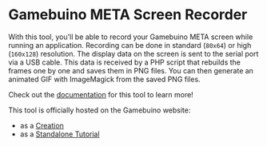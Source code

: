 # Gamebuino META Screen Recorder

With this tool, you'll be able to record your Gamebuino META screen while running an application. Recording can be done in standard (`80x64`) or high (`160x128`) resolution. The display data on the screen is sent to the serial port via a USB cable. This data is received by a PHP script that rebuilds the frames one by one and saves them in PNG files. You can then generate an animated GIF with ImageMagick from the saved PNG files.

Check out the [documentation](http://iw4rr10r.github.io/gb-meta-screen-recorder) for this tool to learn more!

This tool is officially hosted on the Gamebuino website:

- as a [Creation](https://gamebuino.com/creations/meta-screen-recorder)
- as a [Standalone Tutorial](https://gamebuino.com/academy/standalone/create-animated-gifs-from-screen-recording)
